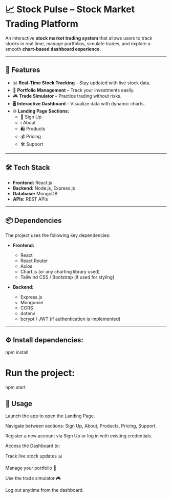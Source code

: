# 📈 Stock Pulse – Stock Market Trading Platform  

An interactive **stock market trading system** that allows users to track stocks in real time, manage portfolios, simulate trades, and explore a smooth **chart-based dashboard experience**.  

---

## 🚀 Features  
- 📊 **Real-Time Stock Tracking** – Stay updated with live stock data.  
- 💼 **Portfolio Management** – Track your investments easily.  
- 🎮 **Trade Simulator** – Practice trading without risks.  
- 🖥 **Interactive Dashboard** – Visualize data with dynamic charts.  
- 🌐 **Landing Page Sections:**  
  - 🔑 Sign Up  
  - ℹ️ About  
  - 🛍 Products  
  - 💰 Pricing  
  - 🛠 Support  

---

## 🛠 Tech Stack  
- **Frontend:** React.js  
- **Backend:** Node.js, Express.js  
- **Database:** MongoDB  
- **APIs:** REST APIs  

---

## 📦 Dependencies  
The project uses the following key dependencies:  

- **Frontend:**  
  - React  
  - React Router  
  - Axios  
  - Chart.js (or any charting library used)  
  - Tailwind CSS / Bootstrap (if used for styling)  

- **Backend:**  
  - Express.js  
  - Mongoose  
  - CORS  
  - dotenv  
  - bcrypt / JWT (if authentication is implemented)  

---
## ⚙️ Install dependencies:

npm install

# Run the project:

npm start

## 📌 Usage

Launch the app to open the Landing Page.

Navigate between sections: Sign Up, About, Products, Pricing, Support.

Register a new account via Sign Up or log in with existing credentials.

Access the Dashboard to:

Track live stock updates 📊

Manage your portfolio 💼

Use the trade simulator 🎮

Log out anytime from the dashboard.
